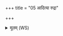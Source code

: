 +++
title = "05 आदित्या रुद्रा"

+++
<details><summary>मूलम् (WS)</summary>

आदित्या रुद्रा वसवो देवा दैवा अथर्वाणः ।  
अङ्गिरसो मनीषिणस्ते नो मुञ्चन्त्वंहसः ॥ ६ ॥
</details>